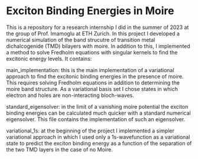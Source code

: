 # Exciton Binding Energies in Moire

This is a repository for a research internship I did in the summer of 2023 at the group of Prof. Imamoglu at ETH Zurich. In this project I developed a numerical simulation of the band strucutre of transition metal dichalcogenide (TMD) bilayers with moire. In addition to this, I implemented a method to solve Fredholm equations with singular kernels to find the excitonic energy levels. It contains:

main_implementation: this is the main implementation of a variational approach to find the excitonic binding energies in the presence of moire. This requires solving Fredholm equations in addition to determining the moire band structure. As a variational basis set I chose states in which electron and holes are non-interacting bloch-waves.

standard_eigensolver: in the limit of a vanishing moire potential the exciton binding energies can be calculated much quicker with a standard numerical eigensolver. This file contains the implementation of such an eigensolver.
  
variational_1s: at the beginning of the project I implemented a simpler variational approach in which I used only a 1s-wavefunction as a variational state to predict the exciton binding energy as a function of the separation of the two TMD layers in the case of no Moire. 
